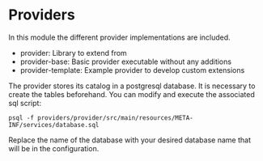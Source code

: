 # Providers

In this module the different provider implementations are included.

* provider: Library to extend from
* provider-base: Basic provider executable without any additions
* provider-template: Example provider to develop custom extensions

The provider stores its catalog in a postgresql database. It is necessary to create the tables beforehand.
You can modify and execute the associated sql script:
```
psql -f providers/provider/src/main/resources/META-INF/services/database.sql
```
Replace the name of the database with your desired database name that will be in the configuration.


